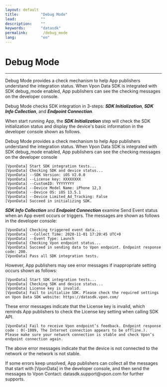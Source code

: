 ```yaml
---
layout: default
title:          "Debug Mode"
lead:           ""
description:    ""
keywords:       "datasdk"
permalink:       /debug_mode
lang:           "en"
---
```


# Debug Mode
---
Debug Mode provides a check mechanism to help App publishers understand the integration status. When Vpon Data SDK is integrated with SDK debug_mode enabled, App publishers can see the checking messages on the developer console.

Debug Mode checks SDK integration in 3-steps: ***SDK Initialization***, ***SDK Info Collection***, and ***Endpoint Connection***.

When start running App, the ***SDK Initialization*** step will check the SDK initialization status and display the device's basic information in the developer console shown as follows.

Debug Mode provides a check mechanism to help App publishers understand the integration status. When Vpon Data SDK is integrated with SDK debug_mode enabled, App publishers can see the checking messages on the developer console


```
[VponData] Start SDK integration tests...
[VponData] Checking SDK and device status...
[VponData] --SDK Version: iOS V2.0.0
[VponData] --License key: XXXXXXXX
[VponData] --CustomID: YYYYYYYY
[VponData] --Device Model Name: iPhone 12,3
[VponData] --Device OS: iOS 13.5.1
[VponData] --Device Limited_Ad_Tracking: False
[VponData] Succeed in initializing SDK. 
```

***SDK Info Collection*** and ***Endpoint Connection*** examine Send Event status when an App event occurs or triggers. The messages are shown as follows in the developer console:
```
[VponData] Checking triggered event data...
[VponData] --Collect Time: 2020-11-01 17:20:45 UTC+0
[VponData] --Event Type: Launch
[VponData] Checking Vpon endpoint status... 
[VponData] Succeed in sending data to Vpon endpoint. Endpoint response code: 200.
[VponData] Pass all SDK integration tests.
```
However, App publishers may see error messages if inappropriate setting occurs shown as follows:

```
[VponData] Start SDK integration tests...
[VponData] Checking SDK and device status...
[VponData] License key is invalid. 
[VponData] Fail to initialize SDK. Please check the required settings on Vpon Data SDK website: https://datasdk.vpon.com/
```
These error messages indicate that the License key is invalid, which reminds App publishers to check the License key setting when calling SDK API.

```
[VponData] Fail to receive Vpon endpoint’s feedback. Endpoint response code : 0(-1009, The Internet connection appears to be offline.). Please make sure your network connection is stable and check Vpon’s endpoint connection again.
```

The above error messages indicate that the device is not connected to the network or the network is not stable.

If some errors keep unsolved, App publishers can collect all the messages that start with [VponData] in the developer console, and then send the messages to Vpon Contact: datasdk.support<span>@vpon.com for further supports.
